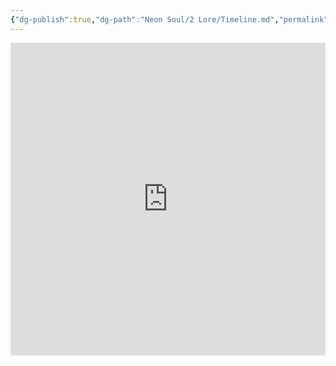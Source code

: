 ```yaml
---
{"dg-publish":true,"dg-path":"Neon Soul/2 Lore/Timeline.md","permalink":"/neon-soul/2-lore/timeline/","updated":"2023-11-02T22:42:07.218-04:00"}
---
```


<iframe src='https://cdn.knightlab.com/libs/timeline3/latest/embed/index.html?source=1q4Zxe8fxTUhNNm5JBnB7eDkE1JMjzO6tVyzDvBWvIfk&font=Default&lang=en&timenav_position=top&initial_zoom=2&height=500' width='100%' height='500' webkitallowfullscreen mozallowfullscreen allowfullscreen frameborder='0'></iframe>
